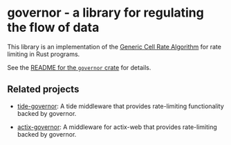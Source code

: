 # governor - a library for regulating the flow of data

This library is an implementation of the [Generic Cell Rate
Algorithm](https://en.wikipedia.org/wiki/Generic_cell_rate_algorithm)
for rate limiting in Rust programs.

See the [README for the `governor` crate](governor/README.md) for details.

## Related projects

 + [tide-governor](https://github.com/ohmree/tide-governor): A tide middleware that provides rate-limiting functionality backed by governor.

 + [actix-governor](https://github.com/AaronErhardt/actix-governor): A middleware for actix-web that provides rate-limiting backed by governor.
